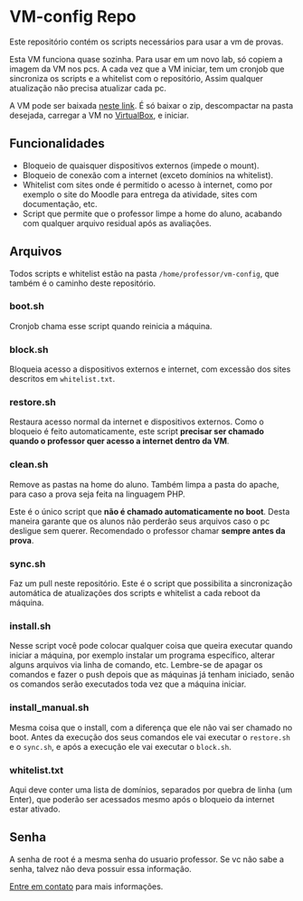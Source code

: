 # VM-config Repo

Este repositório contém os scripts necessários para usar a vm de provas.

Esta VM funciona quase sozinha. Para usar em um novo lab, só copiem a imagem da VM nos pcs. A cada vez que a VM iniciar, tem um cronjob que sincroniza os scripts e a whitelist com o repositório, Assim qualquer atualização não precisa atualizar cada pc.

A VM pode ser baixada [neste link](https://drive.google.com/uc?export=download&id=1-KASKMYsUyMzixXTnynUheW6zpIFmAV0). É só baixar o zip, descompactar na pasta desejada, carregar a VM no [VirtualBox](https://www.virtualbox.org/), e iniciar.

## Funcionalidades

* Bloqueio de quaisquer dispositivos externos (impede o mount).
* Bloqueio de conexão com a internet (exceto domínios na whitelist).
* Whitelist com sites onde é permitido o acesso à internet, como por exemplo o site do Moodle para entrega da atividade, sites com documentação, etc.
* Script que permite que o professor limpe a home do aluno, acabando com qualquer arquivo residual após as avaliações.

## Arquivos

Todos scripts e whitelist estão na pasta `/home/professor/vm-config`, que também é o caminho deste repositório.

### boot.sh

Cronjob chama esse script quando reinicia a máquina.

### block.sh

Bloqueia acesso a dispositivos externos e internet, com excessão dos sites descritos em `whitelist.txt`.

### restore.sh

Restaura acesso normal da internet e dispositivos externos. Como o bloqueio é feito automaticamente, este script **precisar ser chamado quando o professor quer acesso a internet dentro da VM**.

### clean.sh

Remove as pastas na home do aluno. Também limpa a pasta do apache, para caso a prova seja feita na linguagem PHP.

Este é o único script que **não é chamado automaticamente no boot**. Desta maneira garante que os alunos não perderão seus arquivos caso o pc desligue sem querer. Recomendado o professor chamar **sempre antes da prova**.

### sync.sh

Faz um pull neste repositório. Este é o script que possibilita a sincronização automática de atualizações dos scripts e whitelist a cada reboot da máquina.

### install.sh

Nesse script você pode colocar qualquer coisa que queira executar quando iniciar a máquina, por exemplo instalar um programa específico, alterar alguns arquivos via linha de comando, etc. Lembre-se de apagar os comandos e fazer o push depois que as máquinas já tenham iniciado, senão os comandos serão executados toda vez que a máquina iniciar.

### install_manual.sh

Mesma coisa que o install, com a diferença que ele não vai ser chamado no boot. Antes da execução dos seus comandos ele vai executar o `restore.sh` e o `sync.sh`, e após a execução ele vai executar o `block.sh`.

### whitelist.txt

Aqui deve conter uma lista de domínios, separados por quebra de linha (um Enter), que poderão ser acessados mesmo após o bloqueio da internet estar ativado.

## Senha

A senha de root é a mesma senha do usuario professor. Se vc não sabe a senha, talvez não deva possuir essa informação.

[Entre em contato](https://github.com/werlang) para mais informações.
